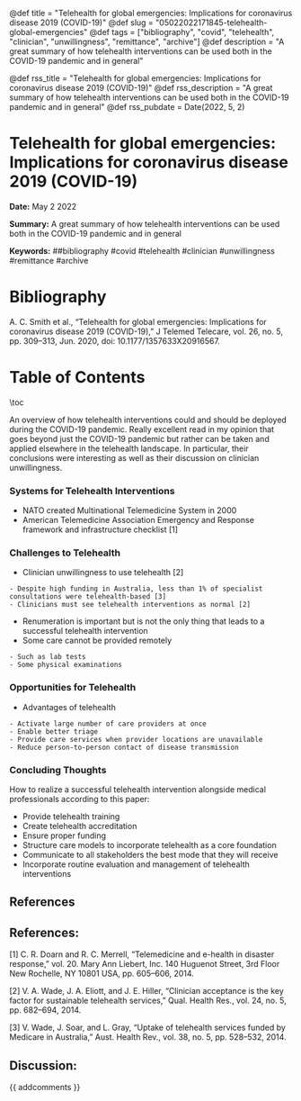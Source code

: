 @def title = "Telehealth for global emergencies: Implications for coronavirus disease 2019 (COVID-19)"
@def slug = "05022022171845-telehealth-global-emergencies"
@def tags = ["bibliography", "covid", "telehealth", "clinician", "unwillingness", "remittance", "archive"]
@def description = "A great summary of how telehealth interventions can be used both in the COVID-19 pandemic and in general"

@def rss_title = "Telehealth for global emergencies: Implications for coronavirus disease 2019 (COVID-19)"
@def rss_description = "A great summary of how telehealth interventions can be used both in the COVID-19 pandemic and in general"
@def rss_pubdate = Date(2022, 5, 2)


Telehealth for global emergencies: Implications for coronavirus disease 2019 (COVID-19)
=========

**Date:** May 2 2022

**Summary:** A great summary of how telehealth interventions can be used both in the COVID-19 pandemic and in general

**Keywords:** ##bibliography #covid #telehealth #clinician #unwillingness #remittance #archive

Bibliography
==========

A. C. Smith et al., “Telehealth for global emergencies: Implications for coronavirus disease 2019 (COVID-19),” J Telemed Telecare, vol. 26, no. 5, pp. 309–313, Jun. 2020, doi: 10.1177/1357633X20916567.

Table of Contents
=========

\toc

An overview of how telehealth interventions could and should be deployed during the COVID-19 pandemic. Really excellent read in my opinion that goes beyond just the COVID-19 pandemic but rather can be taken and applied elsewhere in the telehealth landscape. In particular, their conclusions were interesting as well as their discussion on clinician unwillingness.

### Systems for Telehealth Interventions

  * NATO created Multinational Telemedicine System in 2000
  * American Telemedicine Association Emergency and Response framework and infrastructure checklist [1]

### Challenges to Telehealth

  * Clinician unwillingness to use telehealth [2]

```
- Despite high funding in Australia, less than 1% of specialist consultations were telehealth-based [3]
- Clinicians must see telehealth interventions as normal [2]
```

  * Renumeration is important but is not the only thing that leads to a successful telehealth intervention
  * Some care cannot be provided remotely

```
- Such as lab tests
- Some physical examinations
```

### Opportunities for Telehealth

  * Advantages of telehealth

```
- Activate large number of care providers at once
- Enable better triage
- Provide care services when provider locations are unavailable
- Reduce person-to-person contact of disease transmission
```

### Concluding Thoughts

How to realize a successful telehealth intervention alongside medical professionals according to this paper:

  * Provide telehealth training
  * Create telehealth accreditation
  * Ensure proper funding
  * Structure care models to incorporate telehealth as a core foundation
  * Communicate to all stakeholders the best mode that they will receive
  * Incorporate routine evaluation and management of telehealth interventions

## References

## References:

[1] C. R. Doarn and R. C. Merrell, “Telemedicine and e-health in disaster response,” vol. 20. Mary Ann Liebert, Inc. 140 Huguenot Street, 3rd Floor New Rochelle, NY 10801 USA, pp. 605–606, 2014.

[2] V. A. Wade, J. A. Eliott, and J. E. Hiller, “Clinician acceptance is the key factor for sustainable telehealth services,” Qual. Health Res., vol. 24, no. 5, pp. 682–694, 2014.

[3] V. Wade, J. Soar, and L. Gray, “Uptake of telehealth services funded by Medicare in Australia,” Aust. Health Rev., vol. 38, no. 5, pp. 528–532, 2014.
## Discussion: 

{{ addcomments }}

